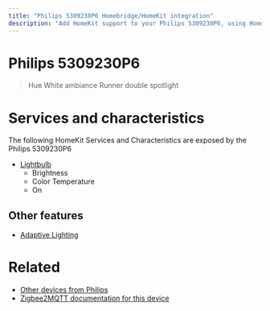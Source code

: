 ```yaml
---
title: "Philips 5309230P6 Homebridge/HomeKit integration"
description: "Add HomeKit support to your Philips 5309230P6, using Homebridge, Zigbee2MQTT and homebridge-z2m."
---
```

<!---
This file has been GENERATED using src/docgen/docgen.ts
DO NOT EDIT THIS FILE MANUALLY!
-->
# Philips 5309230P6
> Hue White ambiance Runner double spotlight


# Services and characteristics
The following HomeKit Services and Characteristics are exposed by
the Philips 5309230P6

* [Lightbulb](../../light.md)
  * Brightness
  * Color Temperature
  * On

## Other features
* [Adaptive Lighting](../../light.md)

# Related
* [Other devices from Philips](../index.md#philips)
* [Zigbee2MQTT documentation for this device](https://www.zigbee2mqtt.io/devices/5309230P6.html)